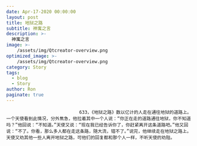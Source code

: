 ```yaml
---
date: Apr-17-2020 00:00:00
layout: post
title: 地狱之路
subtitle: 神寓之言
description: >-
  神寓之言
image: >-
    /assets/img/Qtcreator-overview.png
optimized_image: >-
    /assets/img/Qtcreator-overview.png
category: Story
tags:
  - blog
  - Story
author: Ron
paginate: true
---
```


							　　633，《地狱之路》数以亿计的人走在通往地狱的道路上。一个天使看到此情况，分外焦急，他拉着其中一个人说：“你正在走的道路通往地狱，你不知道吗？”他回说：“不知道。”天使又说：“现在我已经告诉你了，你赶紧离开这条道路吧。”他又回说：“不了。你看，那么多人都在走这条路，随大流，错不了。”说完，他继续走在地狱之路上。天使又劝其他一些人离开地狱之路，可他们的回复都和那个人一样，不听天使的劝阻。
							
							
						